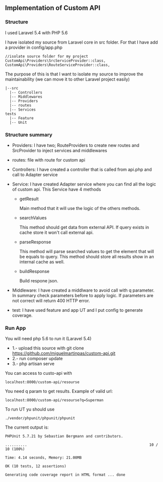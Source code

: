 ## Implementation of Custom API

### Structure

I used Laravel 5.4 with PHP 5.6

I have isolated my source from Laravel core in src folder. For that I have add a provider in config/app.php

```
//isolate source folder for my project
CustomApi\Providers\SrcServiceProvider::class,
CustomApi\Providers\RouteServiceProvider::class,
```

The purpose of this is that I want to isolate my source to improve the maintainability (we can move it to other Laravel project easily)

```
|--src
  |-- Controllers
  |-- Middlewares
  |-- Providers
  |-- routes
  |-- Services
tests
  |-- Feature
  |-- Unit
```

### Structure summary

- Providers: I have two; RouteProviders to create new routes and SrcProvider to inject services and middlewares

- routes: file with route for custom api

- Controllers: I have created a controller that is called from api.php and call to Adapter service

- Service: I have created Adapter service where you can find all the logic of custom api. This Service have 4 methods

  - getResult

    Main method that it will use the logic of the others methods.

  - searchValues

    This method should get data from external API. If query exists in cache store it won't call external api.

  - parseResponse

    This method will parse searched values to get the element that will be equals to query. This method should store all results show in an internal cache as well.

  - buildResponse

    Build respone json.

- Middleware: I have created a middlware to avoid call with q parameter. In summary check parameters before to apply logic. If parameters are not correct will return 400 HTTP error.

- test: I have used feature and app UT and I put config to generate coverage.


### Run App

You will need php 5.6 to run it (Laravel 5.4)

- 1.- upload this source with git clone https://github.com/miguelmartinpas/custom-api.git
- 2.- run composer update
- 3.- php artisan serve

You can access to custo-api with

```
localhost:8000/custom-api/resourse
```

You need q param to get results. Example of valid url:

```
localhost:8000/custom-api/resourse?q=Superman
```

To run UT yu should use 

```
./vendor/phpunit/phpunit/phpunit
```

The current output is:

```
PHPUnit 5.7.21 by Sebastian Bergmann and contributors.

..........                                                        10 / 10 (100%)

Time: 4.14 seconds, Memory: 21.00MB

OK (10 tests, 12 assertions)

Generating code coverage report in HTML format ... done
```
